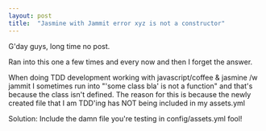 ```yaml
---
layout: post
title:  "Jasmine with Jammit error xyz is not a constructor"
---
```


G'day guys, long time no post.

Ran into this one a few times and every now and then I forget the answer.

When doing TDD development working with javascript/coffee & jasmine /w jammit I sometimes run into
"'some class bla' is not a function" and that's because the class isn't defined. The reason for this is because the newly created file that I am TDD'ing has NOT being included in my assets.yml

Solution: Include the damn file you're testing in config/assets.yml fool!
